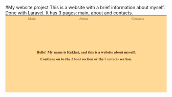 #My website project
This is a website with a brief information about myself. Done with Laravel. It has 3 pages: main, about and contacts.
![plot](Screenshot_1.png)